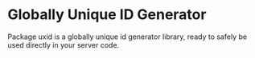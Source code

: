# Globally Unique ID Generator

Package uxid is a globally unique id generator library, ready to safely be used directly in your server code.

